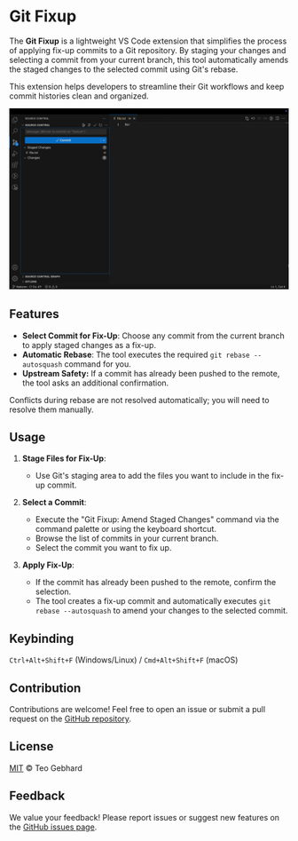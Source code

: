 
# Git Fixup

The **Git Fixup** is a lightweight VS Code extension that simplifies the process of applying fix-up commits to a Git repository. By staging your changes and selecting a commit from your current branch, this tool automatically amends the staged changes to the selected commit using Git's rebase.

This extension helps developers to streamline their Git workflows and keep commit histories clean and organized.

![Demo video](https://raw.githubusercontent.com/teogeb/git-fixup/main/images/demo.gif)

## Features

- **Select Commit for Fix-Up**: Choose any commit from the current branch to apply staged changes as a fix-up.
- **Automatic Rebase**: The tool executes the required `git rebase --autosquash` command for you.
- **Upstream Safety:** If a commit has already been pushed to the remote, the tool asks an additional confirmation.

Conflicts during rebase are not resolved automatically; you will need to resolve them manually.

## Usage

1. **Stage Files for Fix-Up**:

   - Use Git's staging area to add the files you want to include in the fix-up commit.

2. **Select a Commit**:

   - Execute the "Git Fixup: Amend Staged Changes" command via the command palette or using the keyboard shortcut.
   - Browse the list of commits in your current branch.
   - Select the commit you want to fix up.

3. **Apply Fix-Up**:

   - If the commit has already been pushed to the remote, confirm the selection.
   - The tool creates a fix-up commit and automatically executes `git rebase --autosquash` to amend your changes to the selected commit.

## Keybinding

`Ctrl+Alt+Shift+F` (Windows/Linux) / `Cmd+Alt+Shift+F` (macOS)

## Contribution

Contributions are welcome! Feel free to open an issue or submit a pull request on the [GitHub repository](https://github.com/teogeb/git-fixup).

## License

[MIT](LICENSE) © Teo Gebhard

## Feedback

We value your feedback! Please report issues or suggest new features on the [GitHub issues page](https://github.com/teogeb/git-fixup/issues).
